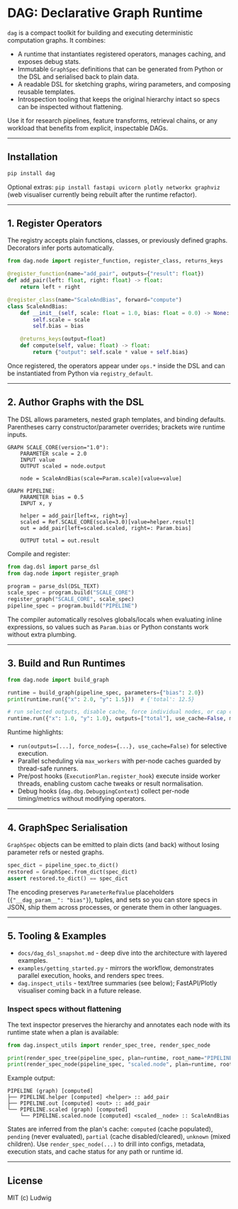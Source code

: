 # DAG: Declarative Graph Runtime

`dag` is a compact toolkit for building and executing deterministic computation graphs. It combines:

- A runtime that instantiates registered operators, manages caching, and exposes debug stats.
- Immutable `GraphSpec` definitions that can be generated from Python or the DSL and serialised back to plain data.
- A readable DSL for sketching graphs, wiring parameters, and composing reusable templates.
- Introspection tooling that keeps the original hierarchy intact so specs can be inspected without flattening.

Use it for research pipelines, feature transforms, retrieval chains, or any workload that benefits from explicit, inspectable DAGs.

---

## Installation

```bash
pip install dag
```

Optional extras: `pip install fastapi uvicorn plotly networkx graphviz` (web visualiser currently being rebuilt after the runtime refactor).

---

## 1. Register Operators

The registry accepts plain functions, classes, or previously defined graphs. Decorators infer ports automatically.

```python
from dag.node import register_function, register_class, returns_keys

@register_function(name="add_pair", outputs={"result": float})
def add_pair(left: float, right: float) -> float:
    return left + right

@register_class(name="ScaleAndBias", forward="compute")
class ScaleAndBias:
    def __init__(self, scale: float = 1.0, bias: float = 0.0) -> None:
        self.scale = scale
        self.bias = bias

    @returns_keys(output=float)
    def compute(self, value: float) -> float:
        return {"output": self.scale * value + self.bias}
```

Once registered, the operators appear under `ops.*` inside the DSL and can be instantiated from Python via `registry_default`.

---

## 2. Author Graphs with the DSL

The DSL allows parameters, nested graph templates, and binding defaults. Parentheses carry constructor/parameter overrides; brackets wire runtime inputs.

```text
GRAPH SCALE_CORE(version="1.0"):
    PARAMETER scale = 2.0
    INPUT value
    OUTPUT scaled = node.output

    node = ScaleAndBias(scale=Param.scale)[value=value]

GRAPH PIPELINE:
    PARAMETER bias = 0.5
    INPUT x, y

    helper = add_pair[left=x, right=y]
    scaled = Ref.SCALE_CORE(scale=3.0)[value=helper.result]
    out = add_pair[left=scaled.scaled, right=: Param.bias]

    OUTPUT total = out.result
```

Compile and register:

```python
from dag.dsl import parse_dsl
from dag.node import register_graph

program = parse_dsl(DSL_TEXT)
scale_spec = program.build("SCALE_CORE")
register_graph("SCALE_CORE", scale_spec)
pipeline_spec = program.build("PIPELINE")
```

The compiler automatically resolves globals/locals when evaluating inline expressions, so values such as `Param.bias` or Python constants work without extra plumbing.

---

## 3. Build and Run Runtimes

```python
from dag.node import build_graph

runtime = build_graph(pipeline_spec, parameters={"bias": 2.0})
print(runtime.run({"x": 2.0, "y": 1.5}))  # {'total': 12.5}

# run selected outputs, disable cache, force individual nodes, or cap concurrency
runtime.run({"x": 1.0, "y": 1.0}, outputs=["total"], use_cache=False, max_workers=2)
```

Runtime highlights:

- `run(outputs=[...], force_nodes={...}, use_cache=False)` for selective execution.
- Parallel scheduling via `max_workers` with per-node caches guarded by thread-safe runners.
- Pre/post hooks (`ExecutionPlan.register_hook`) execute inside worker threads, enabling custom cache tweaks or result normalisation.
- Debug hooks (`dag.dbg.DebuggingContext`) collect per-node timing/metrics without modifying operators.

---

## 4. GraphSpec Serialisation

`GraphSpec` objects can be emitted to plain dicts (and back) without losing parameter refs or nested graphs.

```python
spec_dict = pipeline_spec.to_dict()
restored = GraphSpec.from_dict(spec_dict)
assert restored.to_dict() == spec_dict
```

The encoding preserves `ParameterRefValue` placeholders (`{"__dag_param__": "bias"}`), tuples, and sets so you can store specs in JSON, ship them across processes, or generate them in other languages.

---

## 5. Tooling & Examples

- `docs/dag_dsl_snapshot.md` - deep dive into the architecture with layered examples.
- `examples/getting_started.py` - mirrors the workflow, demonstrates parallel execution, hooks, and renders spec trees.
- `dag.inspect_utils` - text/tree summaries (see below); FastAPI/Plotly visualiser coming back in a future release.

### Inspect specs without flattening

The text inspector preserves the hierarchy and annotates each node with its runtime state when a plan is available:

```python
from dag.inspect_utils import render_spec_tree, render_spec_node

print(render_spec_tree(pipeline_spec, plan=runtime, root_name="PIPELINE"))
print(render_spec_node(pipeline_spec, "scaled.node", plan=runtime, root_name="PIPELINE"))
```

Example output:

```
PIPELINE (graph) [computed]
├── PIPELINE.helper [computed] <helper> :: add_pair
├── PIPELINE.out [computed] <out> :: add_pair
└── PIPELINE.scaled (graph) [computed]
    └── PIPELINE.scaled.node [computed] <scaled__node> :: ScaleAndBias
```

States are inferred from the plan's cache: `computed` (cache populated), `pending` (never evaluated), `partial` (cache disabled/cleared), `unknown` (mixed children). Use `render_spec_node(...)` to drill into configs, metadata, execution stats, and cache status for any path or runtime id.

---

## License

MIT (c) Ludwig
